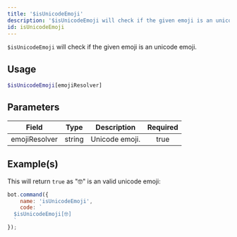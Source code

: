 ```yaml
---
title: '$isUnicodeEmoji'
description: '$isUnicodeEmoji will check if the given emoji is an unicode emoji.'
id: isUnicodeEmoji
---
```


`$isUnicodeEmoji` will check if the given emoji is an unicode emoji.

## Usage

```php
$isUnicodeEmoji[emojiResolver]
```

## Parameters

| Field         | Type   | Description    | Required |
| ------------- | ------ | -------------- |:--------:|
| emojiResolver | string | Unicode emoji. |   true   |

## Example(s)

This will return `true` as "🤓" is an valid unicode emoji:

```javascript
bot.command({
    name: 'isUnicodeEmoji',
    code: `
  $isUnicodeEmoji[🤓]
  `
});
```
